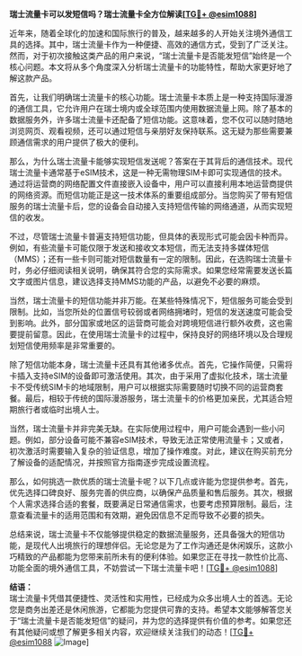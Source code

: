 **瑞士流量卡可以发短信吗？瑞士流量卡全方位解读[[TG💪+ @esim1088](https://t.me/s/esim1088)]**

近年来，随着全球化的加速和国际旅行的普及，越来越多的人开始关注境外通信工具的选择。其中，瑞士流量卡作为一种便捷、高效的通信方式，受到了广泛关注。然而，对于初次接触这类产品的用户来说，“瑞士流量卡是否能发短信”始终是一个核心问题。本文将从多个角度深入分析瑞士流量卡的功能特性，帮助大家更好地了解这款产品。

首先，让我们明确瑞士流量卡的核心功能。瑞士流量卡本质上是一种支持国际漫游的通信工具，它允许用户在瑞士境内或全球范围内使用数据流量上网。除了基本的数据服务外，许多瑞士流量卡还配备了短信功能。这意味着，您不仅可以随时随地浏览网页、观看视频，还可以通过短信与亲朋好友保持联系。这无疑为那些需要兼顾通信需求的用户提供了极大的便利。

那么，为什么瑞士流量卡能够实现短信发送呢？答案在于其背后的通信技术。现代瑞士流量卡通常基于eSIM技术，这是一种无需物理SIM卡即可实现通信的技术。通过将运营商的网络配置文件直接嵌入设备中，用户可以直接利用本地运营商提供的网络资源。而短信功能正是这一技术体系的重要组成部分。当您购买了带有短信服务的瑞士流量卡后，您的设备会自动接入支持短信传输的网络通道，从而实现短信的收发。

不过，尽管瑞士流量卡普遍支持短信功能，但具体的表现形式可能会因卡种而异。例如，有些流量卡可能仅限于发送和接收文本短信，而无法支持多媒体短信（MMS）；还有一些卡则可能对短信数量有一定的限制。因此，在选购瑞士流量卡时，务必仔细阅读相关说明，确保其符合您的实际需求。如果您经常需要发送长篇文字或图片信息，建议选择支持MMS功能的产品，以避免不必要的麻烦。

当然，瑞士流量卡的短信功能并非万能。在某些特殊情况下，短信服务可能会受到限制。比如，当您所处的位置信号较弱或者网络拥堵时，短信的发送速度可能会受到影响。此外，部分国家或地区的运营商可能会对跨境短信进行额外收费，这也需要提前留意。因此，在使用瑞士流量卡的过程中，保持良好的网络环境以及合理规划短信使用频率是非常重要的。

除了短信功能本身，瑞士流量卡还具有其他诸多优点。首先，它操作简便，只需将卡插入支持eSIM的设备即可激活使用。其次，由于采用了虚拟化技术，瑞士流量卡不受传统SIM卡的地域限制，用户可以根据实际需要随时切换不同的运营商套餐。最后，相较于传统的国际漫游服务，瑞士流量卡的价格更加亲民，尤其适合短期旅行者或临时出境人士。

当然，瑞士流量卡并非完美无缺。在实际使用过程中，用户可能会遇到一些小问题。例如，部分设备可能不兼容eSIM技术，导致无法正常使用流量卡；又或者，初次激活时需要输入复杂的验证信息，增加了操作难度。对此，建议在购买前充分了解设备的适配情况，并按照官方指南逐步完成设置流程。

那么，如何挑选一款优质的瑞士流量卡呢？以下几点或许能为您提供参考。首先，优先选择口碑良好、服务完善的供应商，以确保产品质量和售后服务。其次，根据个人需求选择合适的套餐，既要满足日常通信需求，也要考虑预算限制。最后，注意查看流量卡的适用范围和有效期，避免因信息不足而导致不必要的损失。

总结来说，瑞士流量卡不仅能够提供稳定的数据流量服务，还具备强大的短信功能，是现代人出境旅行的理想伴侣。无论您是为了工作沟通还是休闲娱乐，这款小巧精致的产品都能为您带来前所未有的便利体验。如果您正在寻找一款性价比高、功能全面的境外通信工具，不妨尝试一下瑞士流量卡吧！[[TG💪+ @esim1088](https://t.me/s/esim1088)]

**结语：**  
瑞士流量卡凭借其便捷性、灵活性和实用性，已经成为众多出境人士的首选。无论您是商务出差还是休闲旅游，它都能为您提供可靠的支持。希望本文能够解答您关于“瑞士流量卡是否能发短信”的疑问，并为您的选择提供有价值的参考。如果您还有其他疑问或想了解更多相关内容，欢迎继续关注我们的动态！[[TG💪+ @esim1088](https://t.me/s/esim1088) ![Image](https://i.postimg.cc/4NQfJmqS/Snipaste-2025-05-13-00-14-12.png)]
